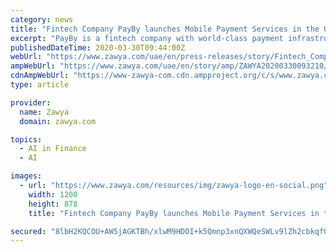 ```yaml
---
category: news
title: "Fintech Company PayBy launches Mobile Payment Services in the UAE"
excerpt: "PayBy is a fintech company with world-class payment infrastructure that provides a fast, secure, AI-powered, one-stop payment solution. The company is committed to offering unified and inclusive financial services for everyday work and life, connecting with people around the world. PayBy collaborates with a variety of leading institutions ..."
publishedDateTime: 2020-03-30T09:44:00Z
webUrl: "https://www.zawya.com/uae/en/press-releases/story/Fintech_Company_PayBy_Launches_Mobile_Payment_Services_in_the_UAE-ZAWYA20200330093210/"
ampWebUrl: "https://www.zawya.com/uae/en/story/amp/ZAWYA20200330093210/"
cdnAmpWebUrl: "https://www-zawya-com.cdn.ampproject.org/c/s/www.zawya.com/uae/en/story/amp/ZAWYA20200330093210/"
type: article

provider:
  name: Zawya
  domain: zawya.com

topics:
  - AI in Finance
  - AI

images:
  - url: "https://www.zawya.com/resources/img/zawya-logo-en-social.png"
    width: 1200
    height: 878
    title: "Fintech Company PayBy launches Mobile Payment Services in the UAE"

secured: "8lbH2KQCOU+AW5jAGKTBh/xlwM9HDOI+k5Qmnp3xnQXWQeSWLv9lZh2cbkqfOV6A0WD8w2ZrGZYtHe+ThoI8Qmpze7koMFEI9825n3e0tLHFZtXyjX4WcQ9lcjIXcs2ScTK6bVdMcNQyrfhkhYGzi9fXlUr/C2qTgUl4jJn3oTQIaWGrWBaOTcfGM8ahzrKpb7VFIwL9k79h/jeSXlcxKrZya81XWd48H//JvcEQOboWTYP/pxwWhm9V2A95CtYwaG2flefsEz05oJJjUGNcMynoWD4WqyuCZuOSGWtAes+67a17RvLFqP+SJUF1z7sE;jSp4s/YVPBWs8rTwDFY8Sw=="
---
```


